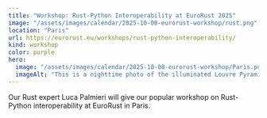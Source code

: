 ```yaml
---
title: "Workshop: Rust-Python Inter­operability at EuroRust 2025"
image: "/assets/images/calendar/2025-10-08-eurorust-workshop/rust.png"
location: "Paris"
url: https://eurorust.eu/workshops/rust-python-interoperability/
kind: workshop
color: purple
hero:
  image: "/assets/images/calendar/2025-10-08-eurorust-workshop/Paris.png"
  imageAlt: "This is a nighttime photo of the illuminated Louvre Pyramid in Paris"
---
```


Our Rust expert Luca Palmieri will give our popular workshop on Rust-Python interoperability at EuroRust in Paris. 
